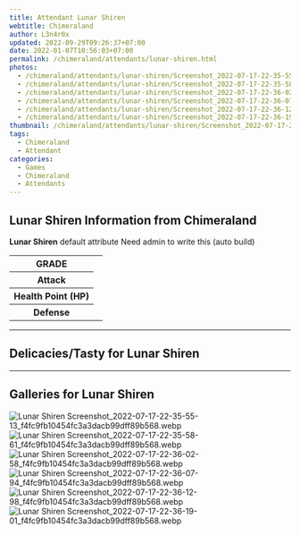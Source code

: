 ```yaml
---
title: Attendant Lunar Shiren
webtitle: Chimeraland
author: L3n4r0x
updated: 2022-09-29T09:26:37+07:00
date: 2022-01-07T10:56:03+07:00
permalink: /chimeraland/attendants/lunar-shiren.html
photos:
  - /chimeraland/attendants/lunar-shiren/Screenshot_2022-07-17-22-35-55-13_f4fc9fb10454fc3a3dacb99dff89b568.webp
  - /chimeraland/attendants/lunar-shiren/Screenshot_2022-07-17-22-35-58-61_f4fc9fb10454fc3a3dacb99dff89b568.webp
  - /chimeraland/attendants/lunar-shiren/Screenshot_2022-07-17-22-36-02-58_f4fc9fb10454fc3a3dacb99dff89b568.webp
  - /chimeraland/attendants/lunar-shiren/Screenshot_2022-07-17-22-36-07-94_f4fc9fb10454fc3a3dacb99dff89b568.webp
  - /chimeraland/attendants/lunar-shiren/Screenshot_2022-07-17-22-36-12-98_f4fc9fb10454fc3a3dacb99dff89b568.webp
  - /chimeraland/attendants/lunar-shiren/Screenshot_2022-07-17-22-36-19-01_f4fc9fb10454fc3a3dacb99dff89b568.webp
thumbnail: /chimeraland/attendants/lunar-shiren/Screenshot_2022-07-17-22-35-55-13_f4fc9fb10454fc3a3dacb99dff89b568.webp
tags:
  - Chimeraland
  - Attendant
categories:
  - Games
  - Chimeraland
  - Attendants
---
```


<section id="bootstrap-wrapper"><link rel="stylesheet" href="https://rawcdn.githack.com/dimaslanjaka/Web-Manajemen/bb6505ea081a75a7c845f65fb9d939276931c82f/css/bootstrap-4.5-wrapper.css"/><h2>Lunar Shiren Information from Chimeraland</h2><p><b>Lunar Shiren</b> default attribute Need admin to write this (auto build)<table><tr><th>GRADE</th><td></td></tr><tr><th>Attack</th><td></td></tr><tr><th>Health Point (HP)</th><td></td></tr><tr><th>Defense</th><td></td></tr></table></p><hr/><h2>Delicacies/Tasty for Lunar Shiren</h2><hr/><div id="gallery"><h2>Galleries for Lunar Shiren</h2><div class="row"><div class="col-lg-6 col-12"><img src="/chimeraland/attendants/lunar-shiren/Screenshot_2022-07-17-22-35-55-13_f4fc9fb10454fc3a3dacb99dff89b568.webp" alt="Lunar Shiren Screenshot_2022-07-17-22-35-55-13_f4fc9fb10454fc3a3dacb99dff89b568.webp"/></div><div class="col-lg-6 col-12"><img src="/chimeraland/attendants/lunar-shiren/Screenshot_2022-07-17-22-35-58-61_f4fc9fb10454fc3a3dacb99dff89b568.webp" alt="Lunar Shiren Screenshot_2022-07-17-22-35-58-61_f4fc9fb10454fc3a3dacb99dff89b568.webp"/></div><div class="col-lg-6 col-12"><img src="/chimeraland/attendants/lunar-shiren/Screenshot_2022-07-17-22-36-02-58_f4fc9fb10454fc3a3dacb99dff89b568.webp" alt="Lunar Shiren Screenshot_2022-07-17-22-36-02-58_f4fc9fb10454fc3a3dacb99dff89b568.webp"/></div><div class="col-lg-6 col-12"><img src="/chimeraland/attendants/lunar-shiren/Screenshot_2022-07-17-22-36-07-94_f4fc9fb10454fc3a3dacb99dff89b568.webp" alt="Lunar Shiren Screenshot_2022-07-17-22-36-07-94_f4fc9fb10454fc3a3dacb99dff89b568.webp"/></div><div class="col-lg-6 col-12"><img src="/chimeraland/attendants/lunar-shiren/Screenshot_2022-07-17-22-36-12-98_f4fc9fb10454fc3a3dacb99dff89b568.webp" alt="Lunar Shiren Screenshot_2022-07-17-22-36-12-98_f4fc9fb10454fc3a3dacb99dff89b568.webp"/></div><div class="col-lg-6 col-12"><img src="/chimeraland/attendants/lunar-shiren/Screenshot_2022-07-17-22-36-19-01_f4fc9fb10454fc3a3dacb99dff89b568.webp" alt="Lunar Shiren Screenshot_2022-07-17-22-36-19-01_f4fc9fb10454fc3a3dacb99dff89b568.webp"/></div></div></div></section>